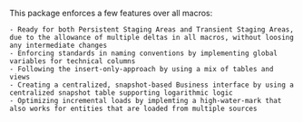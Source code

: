 This package enforces a few features over all macros:

    - Ready for both Persistent Staging Areas and Transient Staging Areas, due to the allowance of multiple deltas in all macros, without loosing any intermediate changes
    - Enforcing standards in naming conventions by implementing global variables for technical columns
    - Following the insert-only-approach by using a mix of tables and views
    - Creating a centralized, snapshot-based Business interface by using a centralized snapshot table supporting logarithmic logic
    - Optimizing incremental loads by implemting a high-water-mark that also works for entities that are loaded from multiple sources
